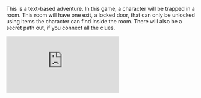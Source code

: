 This is a text-based adventure.
In this game, a character will be trapped in a room. This room will have one exit, a locked door, that can only be unlocked using items the character can find inside the room. There will also be a secret path out, if you connect all the clues.

![TextAdventure](https://github.com/Cosmaniac/PythonGroupGame/edit/master/TextAdventure.png/README.md)
